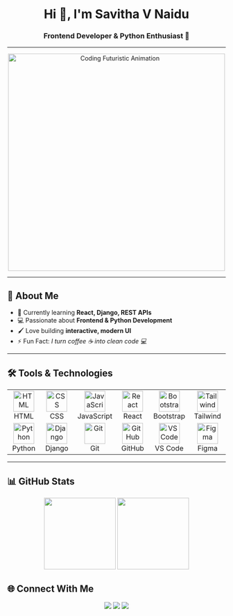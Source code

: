 <h1 align="center">Hi 👋, I'm Savitha V Naidu</h1>
<h3 align="center">Frontend Developer & Python Enthusiast 🚀</h3>

---



<p align="center">
  <img src="https://media.giphy.com/media/L1R1tvI9svkIWwpVYr/giphy.gif" width="500" alt="Coding Futuristic Animation"/>
</p>


---

## 🌟 About Me  

- 🌱 Currently learning **React, Django, REST APIs**  
- 💻 Passionate about **Frontend & Python Development**  
- 🖌️ Love building **interactive, modern UI**  
- ⚡ Fun Fact: *I turn coffee ☕ into clean code 💻*  

---

## 🛠️ Tools & Technologies  

<table align="center">
  <tr>
    <td align="center" width="100">
      <img src="https://skillicons.dev/icons?i=html" width="48" height="48" alt="HTML" />
      <br>HTML
    </td>
    <td align="center" width="100">
      <img src="https://skillicons.dev/icons?i=css" width="48" height="48" alt="CSS" />
      <br>CSS
    </td>
    <td align="center" width="100">
      <img src="https://skillicons.dev/icons?i=js" width="48" height="48" alt="JavaScript" />
      <br>JavaScript
    </td>
    <td align="center" width="100">
      <img src="https://skillicons.dev/icons?i=react" width="48" height="48" alt="React" />
      <br>React
    </td>
    <td align="center" width="100">
      <img src="https://skillicons.dev/icons?i=bootstrap" width="48" height="48" alt="Bootstrap" />
      <br>Bootstrap
    </td>
    <td align="center" width="100">
      <img src="https://skillicons.dev/icons?i=tailwind" width="48" height="48" alt="Tailwind" />
      <br>Tailwind
    </td>
  </tr>
  <tr>
    <td align="center" width="100">
      <img src="https://skillicons.dev/icons?i=python" width="48" height="48" alt="Python" />
      <br>Python
    </td>
    <td align="center" width="100">
      <img src="https://skillicons.dev/icons?i=django" width="48" height="48" alt="Django" />
      <br>Django
    </td>
    <td align="center" width="100">
      <img src="https://skillicons.dev/icons?i=git" width="48" height="48" alt="Git" />
      <br>Git
    </td>
    <td align="center" width="100">
      <img src="https://skillicons.dev/icons?i=github" width="48" height="48" alt="GitHub" />
      <br>GitHub
    </td>
    <td align="center" width="100">
      <img src="https://skillicons.dev/icons?i=vscode" width="48" height="48" alt="VS Code" />
      <br>VS Code
    </td>
    <td align="center" width="100">
      <img src="https://skillicons.dev/icons?i=figma" width="48" height="48" alt="Figma" />
      <br>Figma
    </td>
  </tr>
</table>

---

## 📊 GitHub Stats  

<p align="center">
  <img src="https://github-readme-stats.vercel.app/api?username=Savitha-codes&show_icons=true&theme=radical" height="165" />
  <img src="https://github-readme-streak-stats.herokuapp.com/?user=Savitha-codes&theme=radical" height="165" />
</p>



## 🌐 Connect With Me  

<p align="center">
  <a href="https://linkedin.com/in/savitha-v-naidu"><img src="https://img.shields.io/badge/-Savitha%20Naidu-blue?style=flat-square&logo=Linkedin&logoColor=white"/></a>
  <a href="mailto:naidusavithav@gmail.com"><img src="https://img.shields.io/badge/-Email%20Me-D14836?style=flat-square&logo=gmail&logoColor=white"/></a>
  <a href="https://github.com/Savitha-codes"><img src="https://img.shields.io/badge/-GitHub-black?style=flat-square&logo=github"/></a>
</p>
